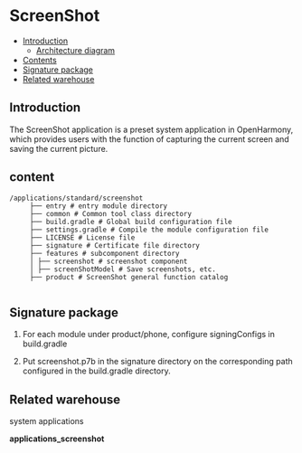 # ScreenShot<a name="ZH-CN_TOPIC_0000001103330836"></a>

- [Introduction](#section11660541593)
    - [Architecture diagram](#section125101832114213)
- [Contents](#section161941989596)
- [Signature package](#section1371113476308)
- [Related warehouse](#section1371113476307)

## Introduction<a name="section11660541593"></a>

The ScreenShot application is a preset system application in OpenHarmony, which provides users with the function of capturing the current screen and saving the current picture.

## content<a name="section161941989596"></a>

```
/applications/standard/screenshot
     ├── entry # entry module directory
     ├── common # Common tool class directory
     ├── build.gradle # Global build configuration file
     ├── settings.gradle # Compile the module configuration file
     ├── LICENSE # License file
     ├── signature # Certificate file directory
     ├── features # subcomponent directory
     │ ├── screenshot # screenshot component
     │ ├── screenShotModel # Save screenshots, etc.
     ├── product # ScreenShot general function catalog
    
```

## Signature package <a name="section1371113476308"></a>
1. For each module under product/phone, configure signingConfigs in build.gradle

2. Put screenshot.p7b in the signature directory on the corresponding path configured in the build.gradle directory.

## Related warehouse<a name="section1371113476307"></a>

system applications

**applications\_screenshot**
